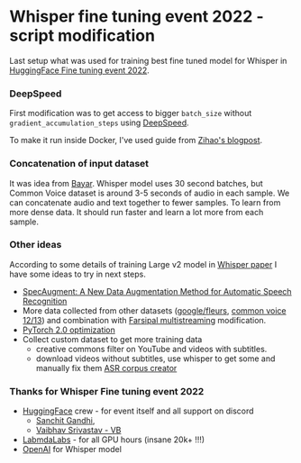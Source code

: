 # Whisper fine tuning event 2022 - script modification

Last setup what was used for training best fine tuned model for Whisper 
in [HuggingFace Fine tuning event 2022](https://github.com/huggingface/community-events/tree/main/whisper-fine-tuning-event).

### DeepSpeed
First modification was to get access to bigger `batch_size` without `gradient_accumulation_steps` using [DeepSpeed](https://github.com/microsoft/DeepSpeed).

To make it run inside Docker, I've used guide from [Zihao's blogpost](https://zzhou.info/2022/11/22/deepspeed_docker/).

### Concatenation of input dataset
It was idea from [Bayar](https://github.com/bayartsogt-ya/whisper-multiple-hf-datasets). 
Whisper model uses 30 second batches, but Common Voice dataset is around 3-5 seconds of audio in each sample. 
We can concatenate audio and text together to fewer samples. To learn from more dense data. 
It should run faster and learn a lot more from each sample.

### Other ideas
According to some details of training Large v2 model in [Whisper paper](https://cdn.openai.com/papers/whisper.pdf)
I have some ideas to try in next steps.

- [SpecAugment: A New Data Augmentation Method for Automatic Speech Recognition](https://ai.googleblog.com/2019/04/specaugment-new-data-augmentation.html)
- More data collected from other datasets ([google/fleurs](https://huggingface.co/datasets/google/fleurs), [common voice 12/13](https://commonvoice.mozilla.org/en/datasets)) 
and combination with [Farsipal multistreaming](https://github.com/kamfonas/whisper-fine-tuning-event/blob/minor-mods-by-farsipal/run_speech_recognition_seq2seq_streaming.py) modification. 
- [PyTorch 2.0 optimization](https://pytorch.org/get-started/pytorch-2.0/)
- Collect custom dataset to get more training data 
   - creative commons filter on YouTube and videos with subtitles.
   - download videos without subtitles, use whisper to get some and manually fix them [ASR corpus creator](https://github.com/egorsmkv/asr-corpus-creator)

### Thanks for Whisper Fine tuning event 2022
- [HuggingFace](https://huggingface.co/) crew - for event itself and all support on discord 
  - [Sanchit Gandhi](https://github.com/sanchit-gandhi), 
  - [Vaibhav Srivastav - VB](https://github.com/Vaibhavs10)
- [LabmdaLabs](https://lambdalabs.com/) - for all GPU hours (insane 20k+ !!!)
- [OpenAI](https://github.com/openai/whisper) for Whisper model